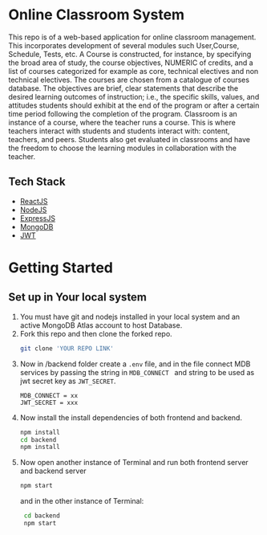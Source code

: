 # Online Classroom System
This repo is of a web-based application for online classroom management. This incorporates development of several modules such User,Course, Schedule, Tests, etc. A Course is constructed, for instance, by specifying the broad area of study, the course objectives, NUMERIC of credits, and a list of courses categorized for example as core, technical electives and non technical electives. The courses are chosen from a catalogue of courses database. The objectives are brief, clear statements that describe the desired learning outcomes of instruction; i.e., the specific skills, values, and attitudes students should exhibit at the end of the program or after a certain time period following the completion of the program. Classroom is an instance of a course, where the teacher runs a course. This is where teachers interact with students and students interact with: content, teachers, and peers. Students also get evaluated in classrooms and have the freedom to choose the learning modules in collaboration with the teacher.

## Tech Stack
- [ReactJS](https://reactjs.org/)
- [NodeJS](https://nodejs.org/en/about/)
- [ExpressJS](https://expressjs.com/)
- [MongoDB](https://www.mongodb.com/)
- [JWT](https://jwt.io/introduction)


# Getting Started

## Set up in Your local system

1. You must have git and nodejs installed in your local system and an active MongoDB Atlas account to host Database.
2. Fork this repo and then clone the forked repo.
   ```sh
   git clone 'YOUR REPO LINK'
   ```
3. Now in /backend folder create a ``` .env ``` file, and in the file connect MDB services by passing the string in ```MDB_CONNECT ``` and string to be used as jwt secret key as ```JWT_SECRET```.
   ```
   MDB_CONNECT = xx
   JWT_SECRET = xxx
   ```
4. Now install the install dependencies of both frontend and backend.
    ``` sh
    npm install
    cd backend
    npm install
    ```
5. Now open another instance of Terminal and run both frontend server and backend server
    ``` sh
    npm start
    ```
   and in the other instance of Terminal: 
    ``` sh
     cd backend
     npm start
    ```
 
 
  
